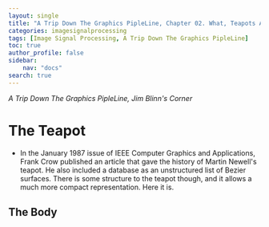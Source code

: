 ```yaml
---
layout: single
title: "A Trip Down The Graphics PipleLine, Chapter 02. What, Teapots Again?"
categories: imagesignalprocessing
tags: [Image Signal Processing, A Trip Down The Graphics PipleLine]
toc: true
author_profile: false
sidebar:
    nav: "docs"
search: true
---
```


*A Trip Down The Graphics PipleLine, Jim Blinn's Corner*

# The Teapot

- In the January 1987 issue of IEEE Computer Graphics and Applications, Frank Crow published an article that gave the history of Martin Newell's teapot. He also included a database as an unstructured list of Bezier surfaces. There is some structure to the teapot though, and it allows a much more compact representation. Here it is.

## The Body
